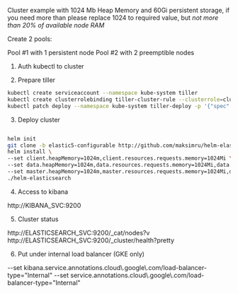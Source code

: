 Cluster example with 1024 Mb Heap Memory and 60Gi persistent storage, 
if you need more than please replace 1024 to required value, but *not more than 20% of available node RAM*

Create 2 pools:

Pool #1 with 1 persistent node
Pool #2 with 2 preemptible nodes

1. Auth kubectl to cluster

2. Prepare tiller

```bash
kubectl create serviceaccount --namespace kube-system tiller
kubectl create clusterrolebinding tiller-cluster-rule --clusterrole=cluster-admin --serviceaccount=kube-system:tiller
kubectl patch deploy --namespace kube-system tiller-deploy -p '{"spec":{"template":{"spec":{"serviceAccount":"tiller"}}}}'
```

3. Deploy cluster

```bash

helm init
git clone -b elastic5-configurable http://github.com/maksimru/helm-elasticsearch.git helm-elasticsearch
helm install \
--set client.heapMemory=1024m,client.resources.requests.memory=1024Mi \
--set data.heapMemory=1024m,data.resources.requests.memory=1024Mi,data.stateful.size=60Gi \
--set master.heapMemory=1024m,master.resources.requests.memory=1024Mi,data.stateful.size=60Gi \
./helm-elasticsearch 

```

4. Access to kibana

http://KIBANA_SVC:9200

5. Cluster status

http://ELASTICSEARCH_SVC:9200/_cat/nodes?v
http://ELASTICSEARCH_SVC:9200/_cluster/health?pretty

6. Put under internal load balancer (GKE only)

--set kibana.service.annotations.cloud\\.google\\.com\/load-balancer-type="Internal"
--set service.annotations.cloud\\.google\\.com\/load-balancer-type="Internal"